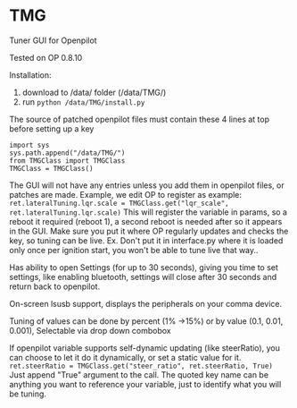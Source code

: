 # TMG
Tuner GUI for Openpilot

Tested on OP 0.8.10

Installation:
1) download to /data/ folder (/data/TMG/)
2) run ```python /data/TMG/install.py```

The source of patched openpilot files must contain these 4 lines at top before setting up a key
```
import sys
sys.path.append("/data/TMG/")
from TMGClass import TMGClass
TMGClass = TMGClass()
```

The GUI will not have any entries unless you add them in openpilot files, or patches are made. Example, we edit OP to register as example:
```ret.lateralTuning.lqr.scale = TMGClass.get("lqr_scale", ret.lateralTuning.lqr.scale)```
This will register the variable in params, so a reboot it required (reboot 1), a second reboot is needed after so it appears in the GUI.
Make sure you put it where OP regularly updates and checks the key, so tuning can be live. Ex. Don't put it in interface.py where it is loaded only once per ignition start, you won't be able to tune live that way.. 


Has ability to open Settings (for up to 30 seconds), giving you time to set settings, like enabling bluetooth, settings will close after 30 seconds and return back to openpilot.

On-screen lsusb support, displays the peripherals on your comma device.

Tuning of values can be done by percent (1% ->15%) or by value (0.1, 0.01, 0.001), Selectable via drop down combobox

If openpilot variable supports self-dynamic updating (like steerRatio), you can choose to let it do it dynamically, or set a static value for it.
```ret.steerRatio = TMGClass.get("steer_ratio", ret.steerRatio, True)``` Just append "True" argument to the call.
The quoted key name can be anything you want to reference your variable, just to identify what you will be tuning.

